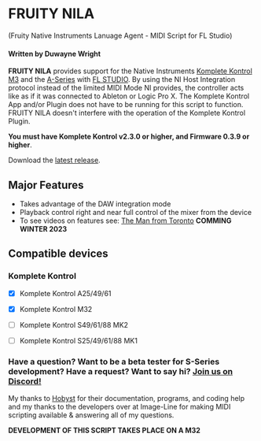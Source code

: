 # FRUITY NILA 
(Fruity Native Instruments Lanuage Agent - MIDI Script for FL Studio)


#### Written by Duwayne Wright

**FRUITY NILA** provides support for the Native Instruments [Komplete Kontrol M3](https://www.native-instruments.com/en/products/komplete/keyboards/komplete-kontrol-m32/) and the [A-Series](https://www.native-instruments.com/en/products/komplete/keyboards/komplete-kontrol-a25-a49-a61) with [FL STUDIO](https://www.image-line.com/). By using the NI Host Integration protocol instead of the limited MIDI Mode NI provides, the controller acts like as if it was connected to Ableton or Logic Pro X. The Komplete Kontrol App and/or Plugin does not have to be running for this script to function. FRUITY NILA doesn't interfere with the operation of the Komplete Kontrol Plugin. 

**You must have Komplete Kontrol v2.3.0 or higher, and Firmware 0.3.9 or higher**. 

Download the [latest release](https://github.com/soundwrightpro/FLNI_KK/releases/latest "latest stable release").


## Major Features

- Takes advantage of the DAW integration mode
- Playback control right and near full control of the mixer from the device
- To see videos on features see: [The Man from Toronto](https://www.youtube.com/@the.man.from.toronto) **COMMING WINTER 2023**

## Compatible devices

### Komplete Kontrol

- [x] Komplete Kontrol A25/49/61

- [x] Komplete Kontrol M32 

- [ ] Komplete Kontrol S49/61/88 MK2

- [ ] Komplete Kontrol S25/49/61/88 MK1 

### Have a question? Want to be a beta tester for S-Series development? Have a request? Want to say hi? [Join us on Discord!](https://discord.gg/GeTTWBV "FL Studio NI on Discord")

My thanks to [Hobyst](https://github.com/hobyst) for their documentation, programs, and coding help and my thanks to the developers over at Image-Line for making MIDI scripting available & answering all of my questions.

**DEVELOPMENT OF THIS SCRIPT TAKES PLACE ON A M32**




